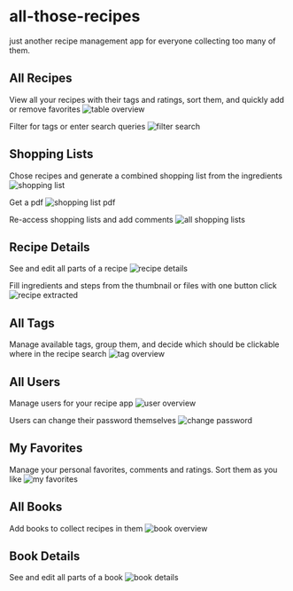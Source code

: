 # all-those-recipes
just another recipe management app for everyone collecting too many of them.

## All Recipes
View all your recipes with their tags and ratings, sort them, and quickly add or remove favorites
![table overview](imgs/recipes.png)

Filter for tags or enter search queries
![filter search](imgs/filter.png)

## Shopping Lists
Chose recipes and generate a combined shopping list from the ingredients
![shopping list](imgs/shoppinglist.png)

Get a pdf
![shopping list pdf](imgs/shoppinglist-pdf.png)

Re-access shopping lists and add comments
![all shopping lists](imgs/all-shoppinglists.png)

## Recipe Details
See and edit all parts of a recipe
![recipe details](imgs/recipe.png)

Fill ingredients and steps from the thumbnail or files with one button click
![recipe extracted](imgs/recipe-extracted.png)

## All Tags
Manage available tags, group them, and decide which should be clickable where in the recipe search
![tag overview](imgs/tags.png)

## All Users
Manage users for your recipe app
![user overview](imgs/users.png)

Users can change their password themselves
![change password](imgs/change-pw.png)

## My Favorites
Manage your personal favorites, comments and ratings. Sort them as you like
![my favorites](imgs/favs.png)

## All Books
Add books to collect recipes in them
![book overview](imgs/books.png)

## Book Details
See and edit all parts of a book
![book details](imgs/book.png)